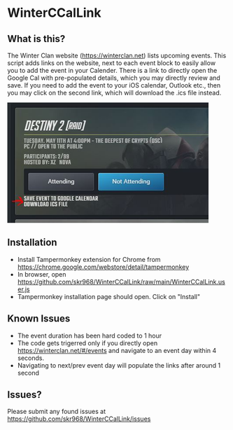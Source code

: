 # WinterCCalLink

## What is this?
The Winter Clan website (https://winterclan.net) lists upcoming events. This script adds links on the website, next to each event block to easily allow you to add the event in your Calender. There is a link to directly open the Google Cal with pre-populated details, which you may directly review and save. If you need to add the event to your iOS calendar, Outlook etc., then you may click on the second link, which will download the .ics file instead.

![Add event to calendar example](screenshot.jpg)


## Installation
* Install Tampermonkey extension for Chrome from https://chrome.google.com/webstore/detail/tampermonkey
* In browser, open https://github.com/skr968/WinterCCalLink/raw/main/WinterCCalLink.user.js
*  Tampermonkey installation page should open. Click on "Install"

## Known Issues
* The event duration has been hard coded to 1 hour
* The code gets trigerred only if you directly open https://winterclan.net/#/events and navigate to an event day within 4 seconds.
* Navigating to next/prev event day will populate the links after around 1 second

## Issues?
Please submit any found issues at https://github.com/skr968/WinterCCalLink/issues
